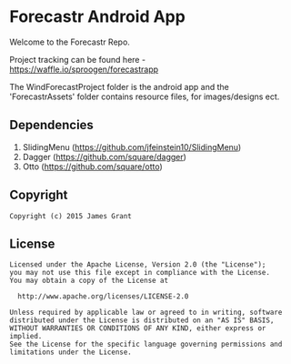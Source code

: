 Forecastr Android App
=============

Welcome to the Forecastr Repo.

Project tracking can be found here - https://waffle.io/sproogen/forecastrapp

The WindForecastProject folder is the android app and the 'ForecastrAssets' folder contains resource files, for images/designs ect.

Dependencies
-------------
1. SlidingMenu (https://github.com/jfeinstein10/SlidingMenu)
2. Dagger (https://github.com/square/dagger)
3. Otto (https://github.com/square/otto)

Copyright
-------------
```
Copyright (c) 2015 James Grant
```

License
-------------
```
Licensed under the Apache License, Version 2.0 (the "License");
you may not use this file except in compliance with the License.
You may obtain a copy of the License at

  http://www.apache.org/licenses/LICENSE-2.0

Unless required by applicable law or agreed to in writing, software
distributed under the License is distributed on an "AS IS" BASIS,
WITHOUT WARRANTIES OR CONDITIONS OF ANY KIND, either express or implied.
See the License for the specific language governing permissions and
limitations under the License.
```
